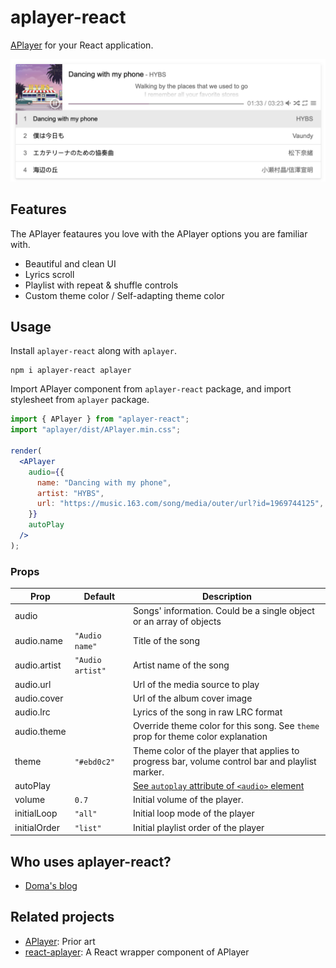 # aplayer-react

[APlayer](https://aplayer.js.org/) for your React application.

![ScreenShot](./screenshot.png)

## Features

The APlayer feataures you love with the APlayer options you are familiar with.

- Beautiful and clean UI
- Lyrics scroll
- Playlist with repeat & shuffle controls
- Custom theme color / Self-adapting theme color

## Usage

Install `aplayer-react` along with `aplayer`.

    npm i aplayer-react aplayer

Import APlayer component from `aplayer-react` package, and import stylesheet from `aplayer` package.

```jsx
import { APlayer } from "aplayer-react";
import "aplayer/dist/APlayer.min.css";

render(
  <APlayer
    audio={{
      name: "Dancing with my phone",
      artist: "HYBS",
      url: "https://music.163.com/song/media/outer/url?id=1969744125",
    }}
    autoPlay
  />
);
```

### Props

| Prop         | Default          | Description                                                                                                                    |
| ------------ | ---------------- | ------------------------------------------------------------------------------------------------------------------------------ |
| audio        |                  | Songs' information. Could be a single object or an array of objects                                                            |
| audio.name   | `"Audio name"`   | Title of the song                                                                                                              |
| audio.artist | `"Audio artist"` | Artist name of the song                                                                                                        |
| audio.url    |                  | Url of the media source to play                                                                                                |
| audio.cover  |                  | Url of the album cover image                                                                                                   |
| audio.lrc    |                  | Lyrics of the song in raw LRC format                                                                                           |
| audio.theme  |                  | Override theme color for this song. See `theme` prop for theme color explanation                                               |
| theme        | `"#ebd0c2"`      | Theme color of the player that applies to progress bar, volume control bar and playlist marker.                                |
| autoPlay     |                  | [See `autoplay` attribute of `<audio>` element](https://developer.mozilla.org/en-US/docs/Web/HTML/Element/audio#attr-autoplay) |
| volume       | `0.7`            | Initial volume of the player.                                                                                                  |
| initialLoop  | `"all"`          | Initial loop mode of the player                                                                                                |
| initialOrder | `"list"`         | Initial playlist order of the player                                                                                           |

## Who uses aplayer-react?

- [Doma's blog](https://doma.land)

## Related projects

- [APlayer](https://github.com/DIYgod/APlayer): Prior art
- [react-aplayer](https://github.com/sabrinaluo/react-aplayer): A React wrapper component of APlayer
